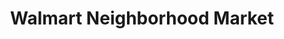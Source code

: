 ---
title: "Walmart Neighborhood Market"
url: /olathe/walmart-neighborhood-market/
shop: supermarket
---